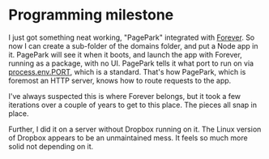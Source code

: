 # Programming milestone
I just got something neat working, "PagePark" integrated with <a href="https://github.com/foreversd/forever#readme">Forever</a>. So now I can create a sub-folder of the domains folder, and put a Node app in it. PagePark will see it when it boots, and launch the app with Forever, running as a package, with no UI. PagePark tells it what port to run on via <a href="https://www.quora.com/What-is-process-env-PORT-in-Node-js">process.env.PORT</a>, which is a standard. That's how PagePark, which is foremost an HTTP server, knows how to route requests to the app. 

I've always suspected this is where Forever belongs, but it took a few iterations over a couple of years to get to this place. The pieces all snap in place. 

Further, I did it on a server without Dropbox running on it. The Linux version of Dropbox appears to be an unmaintained mess. It feels so much more solid not depending on it. 

